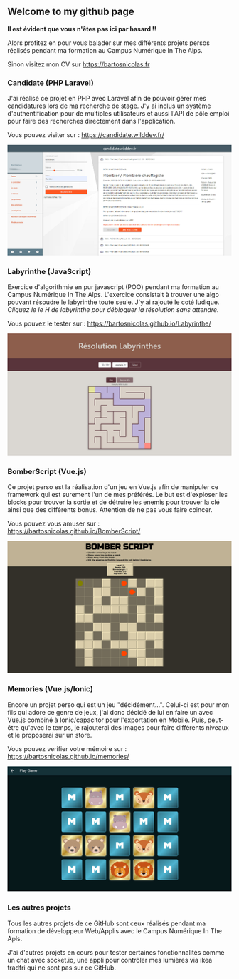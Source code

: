 ## Welcome to my github page

**Il est évident que vous n'êtes pas ici par hasard !!**

Alors profitez en pour vous balader sur mes différents projets persos réalisés pendant ma formation au Campus Numérique In The Alps.

Sinon visitez mon CV sur https://bartosnicolas.fr

### Candidate (PHP Laravel)

J'ai réalisé ce projet en PHP avec Laravel afin de pouvoir gérer mes candidatures lors de ma recherche de stage. J'y ai inclus un système d'authentification pour de multiples utilisateurs et aussi l'API de pôle emploi pour faire des recherches directement dans l'application.

Vous pouvez visiter sur : https://candidate.wilddev.fr/

![Site Web Candidate](images/candidate_search.jpg)

### Labyrinthe (JavaScript)

Exercice d'algorithmie en pur javascript (POO) pendant ma formation au Campus Numérique In The Alps.
L'exercice consistait à trouver une algo pouvant résoudre le labyrinthe toute seule. J'y ai rajouté le coté ludique. 
*Cliquez le le H de labyrinthe pour débloquer la résolution sans attendre.*

Vous pouvez le tester sur : https://bartosnicolas.github.io/Labyrinthe/

![Résolution de Labyrinthes](images/labyrinthes.jpg)


### BomberScript (Vue.js)

Ce projet perso est la réalisation d'un jeu en Vue.js afin de manipuler ce framework qui est surement l'un de mes préférés. Le but est d'exploser les blocks pour trouver la sortie et de détruire les enemis pour trouver la clé ainsi que des différents bonus. Attention de ne pas vous faire coincer.

Vous pouvez vous amuser sur : https://bartosnicolas.github.io/BomberScript/

![BomberScript the game of year](images/bomberscript.jpg)

### Memories (Vue.js/Ionic)

Encore un projet perso qui est un jeu "décidément...". Celui-ci est pour mon fils qui adore ce genre de jeux, j'ai donc décidé de lui en faire un avec Vue.js combiné à Ionic/capacitor pour l'exportation en Mobile. Puis, peut-être qu'avec le temps, je rajouterai des images pour faire différents niveaux et le proposerai sur un store.

Vous pouvez verifier votre mémoire sur : https://bartosnicolas.github.io/memories/

![tester votre mémoire avec Memories](images/memories.jpg)

### Les autres projets
Tous les autres projets de ce GitHub sont ceux réalisés pendant ma formation de développeur Web/Applis avec le Campus Numérique In The Apls.

J'ai d'autres projets en cours pour tester certaines fonctionnalités comme un chat avec socket.io, une appli pour contrôler mes lumières via ikea tradfri qui ne sont pas sur ce GitHub.

